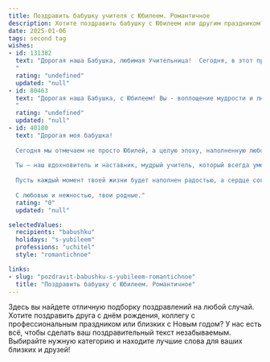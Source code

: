 ```yaml
---
title: Поздравить бабушку учителя с Юбилеем. Романтичное
description: Хотите поздравить бабушку с Юбилеем или другим праздником? Наш ИИ создаст незабываемое поздравление, а вы обязательно выделитесь среди других.  
date: 2025-01-06
tags: second tag
wishes:
- id: 131382
  text: "Дорогая наша Бабушка, любимая Учительница!  Сегодня, в этот прекрасный юбилейный день,  наше сердце переполняется нежностью и благодарностью.  Вы – светлая звезда на нашем жизненном пути,  дарящая тепло, мудрость и бесконечную любовь.  Ваша  преданность профессии,  терпение и  неиссякаемая энергия  вдохновляют нас.  Пусть  этот день будет полон  радости,  цвета и  волшебства, как  самые  яркие моменты вашей жизни.  Мы  бесконечно  вас любим и  ценим!  С юбилеем!
  "
  rating: "undefined"
  updated: "null"
- id: 80463
  text: "Дорогая наша Бабушка, с Юбилеем! Вы - воплощение мудрости и любви, светлая душа, бескорыстное сердце. Спасибо за ваш неиссякаемый оптимизм, за вашу преданность  педагогическому делу, за то, что вы вдохновляли нас своим примером! Желаем вам крепкого здоровья, радостных мгновений и счастливых дней, наполненных благодарностью и любовью.
  "
  rating: "undefined"
  updated: "null"
- id: 40180
  text: "Дорогая моя бабушка!
  
  Сегодня мы отмечаем не просто Юбилей, а целую эпоху, наполненную любовью, мудростью и теплом. В этот день хочется от всей души поблагодарить тебя за каждую минуту, которую ты посвятила своей семье, и за все уроки жизни, которые ты щедро делишь с нами.
  
  Ты — наш вдохновитель и наставник, мудрый учитель, который всегда умел найти ключик к сердцам. Твоя доброта и терпение освещают наши пути, а твоя мудрость служит живым примером того, как важно любить и заботиться о близких.
  
  Пусть каждый момент твоей жизни будет наполнен радостью, а сердце согревает тепло любви и уважения, которые мы тебе дарим. Желаю здоровья тебе, бабушка, и пусть каждый новый день приносит только счастье и радость!
  
  С любовью и нежностью, твои родные."
  rating: "0"
  updated: "null"

selectedValues:
  recipients: "babushku"
  holidays: "s-yubileem"
  professions: "uchitel"
  style: "romantichnoe"

links:
- slug: "pozdravit-babushku-s-yubileem-romantichnoe"
  title: "Поздравить бабушку с Юбилеем. Романтичное"
---
```


Здесь вы найдете отличную подборку поздравлений на любой случай. 
Хотите поздравить друга с днём рождения, коллегу с профессиональным праздником или близких с Новым годом? У нас есть всё, чтобы сделать ваш поздравительный текст незабываемым. Выбирайте нужную категорию и находите лучшие слова для ваших близких и друзей!
